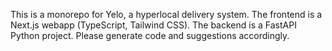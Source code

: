 <!-- Use this file to provide workspace-specific custom instructions to Copilot. For more details, visit https://code.visualstudio.com/docs/copilot/copilot-customization#_use-a-githubcopilotinstructionsmd-file -->

This is a monorepo for Yelo, a hyperlocal delivery system. The frontend is a Next.js webapp (TypeScript, Tailwind CSS). The backend is a FastAPI Python project. Please generate code and suggestions accordingly.
